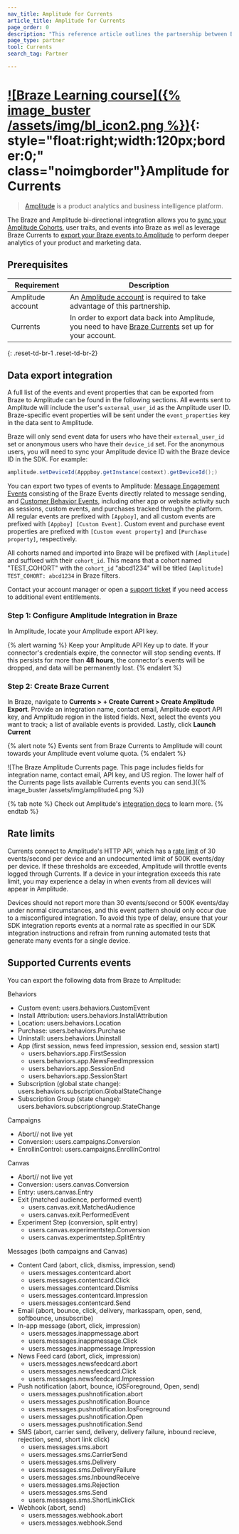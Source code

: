 ```yaml
---
nav_title: Amplitude for Currents
article_title: Amplitude for Currents
page_order: 0
description: "This reference article outlines the partnership between Braze Currents and Amplitude, a product analytics and business intelligence platform."
page_type: partner
tool: Currents
search_tag: Partner

---
```


# [![Braze Learning course]({% image_buster /assets/img/bl_icon2.png %})](https://learning.braze.com/amplitude-integration-with-braze){: style="float:right;width:120px;border:0;" class="noimgborder"}Amplitude for Currents

> [Amplitude](https://amplitude.com/) is a product analytics and business intelligence platform.

The Braze and Amplitude bi-directional integration allows you to [sync your Amplitude Cohorts]({{site.baseurl}}/partners/data_and_infrastructure_agility/analytics/amplitude/amplitude_audiences/), user traits, and events into Braze as well as leverage Braze Currents to [export your Braze events to Amplitude](#data-export-integration) to perform deeper analytics of your product and marketing data.

## Prerequisites

| Requirement | Description |
|---|---|
| Amplitude account | An [Amplitude account](https://amplitude.com/) is required to take advantage of this partnership. |
| Currents | In order to export data back into Amplitude, you need to have [Braze Currents]({{site.baseurl}}/user_guide/data_and_analytics/braze_currents/#access-currents) set up for your account. |
{: .reset-td-br-1 .reset-td-br-2} 

## Data export integration

A full list of the events and event properties that can be exported from Braze to Amplitude can be found in the following sections. All events sent to Amplitude will include the user's `external_user_id` as the Amplitude user ID. Braze-specific event properties will be sent under the `event_properties` key in the data sent to Amplitude.

Braze will only send event data for users who have their `external_user_id` set or anonymous users who have their `device_id` set. For the anonymous users, you will need to sync your Amplitude device ID with the Braze device ID in the SDK. For example:
```java
amplitude.setDeviceId(Apppboy.getInstance(context).getDeviceId();)
```

You can export two types of events to Amplitude: [Message Engagement Events](#message-engagement-events) consisting of the Braze Events directly related to message sending, and [Customer Behavior Events](#customer-berhavior-events), including other app or website activity such as sessions, custom events, and purchases tracked through the platform. All regular events are prefixed with `[Appboy]`, and all custom events are prefixed with `[Appboy] [Custom Event]`. Custom event and purchase event properties are prefixed with `[Custom event property]` and `[Purchase property]`, respectively.

All cohorts named and imported into Braze will be prefixed with `[Amplitude]` and suffixed with their `cohort_id`. This means that a cohort named "TEST_COHORT" with the `cohort_id` "abcd1234" will be titled `[Amplitude] TEST_COHORT: abcd1234` in Braze filters.

Contact your account manager or open a [support ticket][support] if you need access to additional event entitlements.

### Step 1: Configure Amplitude Integration in Braze 

In Amplitude, locate your Amplitude export API key.

{% alert warning %}
Keep your Amplitude API Key up to date. If your connector's credentials expire, the connector will stop sending events. If this persists for more than **48 hours**, the connector's events will be dropped, and data will be permanently lost.
{% endalert %}

### Step 2: Create Braze Current

In Braze, navigate to **Currents > + Create Current > Create Amplitude Export**. Provide an integration name, contact email, Amplitude export API key, and Amplitude region in the listed fields. Next, select the events you want to track; a list of available events is provided. Lastly, click **Launch Current**

{% alert note %}
Events sent from Braze Currents to Amplitude will count towards your Amplitude event volume quota.
{% endalert %}

![The Braze Amplitude Currents page. This page includes fields for integration name, contact email, API key, and US region. The lower half of the Currents page lists available Currents events you can send.]({% image_buster /assets/img/amplitude4.png %})

{% tab note %}
Check out Amplitude's [integration docs](https://amplitude.zendesk.com/hc/en-us/articles/115000217351-Appboy-Amplitude-Integration#how-to-set-up-and-use-the-integration) to learn more. 
{% endtab %}

## Rate limits

Currents connect to Amplitude's HTTP API, which has a [rate limit](https://developers.amplitude.com/docs/http-api-v2#upload-limit) of 30 events/second per device and an undocumented limit of 500K events/day per device. If these thresholds are exceeded, Amplitude will throttle events logged through Currents. If a device in your integration exceeds this rate limit, you may experience a delay in when events from all devices will appear in Amplitude.

Devices should not report more than 30 events/second or 500K events/day under normal circumstances, and this event pattern should only occur due to a misconfigured integration. To avoid this type of delay, ensure that your SDK integration reports events at a normal rate as specified in our SDK integration instructions and refrain from running automated tests that generate many events for a single device.

## Supported Currents events

You can export the following data from Braze to Amplitude:

Behaviors
- Custom event: users.behaviors.CustomEvent
- Install Attribution: users.behaviors.InstallAttribution
- Location: users.behaviors.Location
- Purchase: users.behaviors.Purchase
- Uninstall: users.behaviors.Uninstall
- App (first session, news feed impression, session end, session start)
  - users.behaviors.app.FirstSession
  - users.behaviors.app.NewsFeedImpression
  - users.behaviors.app.SessionEnd
  - users.behaviors.app.SessionStart
- Subscription (global state change): users.behaviors.subscription.GlobalStateChange
- Subscription Group (state change): users.behaviors.subscriptiongroup.StateChange
  
Campaigns
- Abort// not live yet
- Conversion: users.campaigns.Conversion
- EnrollinControl: users.campaigns.EnrollInControl
  
Canvas
- Abort// not live yet
- Conversion: users.canvas.Conversion
- Entry: users.canvas.Entry
- Exit (matched audience, performed event)
  - users.canvas.exit.MatchedAudience
  - users.canvas.exit.PerformedEvent
- Experiment Step (conversion, split entry)
  - users.canvas.experimentstep.Conversion
  - users.canvas.experimentstep.SplitEntry

Messages (both campaigns and Canvas)
- Content Card (abort, click, dismiss, impression, send)
  - users.messages.contentcard.abort
  - users.messages.contentcard.Click
  - users.messages.contentcard.Dismiss
  - users.messages.contentcard.Impression
  - users.messages.contentcard.Send
- Email (abort, bounce, click, delivery, markasspam, open, send, softbounce, unsubscribe)
- In-app message (abort, click, impression)
  - users.messages.inappmessage.abort
  - users.messages.inappmessage.Click
  - users.messages.inappmessage.Impression
- News Feed card (abort, click, impression)
  - users.messages.newsfeedcard.abort
  - users.messages.newsfeedcard.Click
  - users.messages.newsfeedcard.Impression
- Push notification (abort, bounce, iOSForeground, Open, send)
  - users.messages.pushnotification.abort
  - users.messages.pushnotification.Bounce
  - users.messages.pushnotification.IosForeground
  - users.messages.pushnotification.Open
  - users.messages.pushnotification.Send
- SMS (abort, carrier send, delivery, delivery failure, inbound recieve, rejection, send, short link click)
  - users.messages.sms.abort
  - users.messages.sms.CarrierSend
  - users.messages.sms.Delivery
  - users.messages.sms.DeliveryFailure
  - users.messages.sms.InboundReceive
  - users.messages.sms.Rejection
  - users.messages.sms.Send
  - users.messages.sms.ShortLinkClick
- Webhook (abort, send)
  - users.messages.webhook.abort
  - users.messages.webhook.Send

[support]: {{site.baseurl}}/braze_support/
